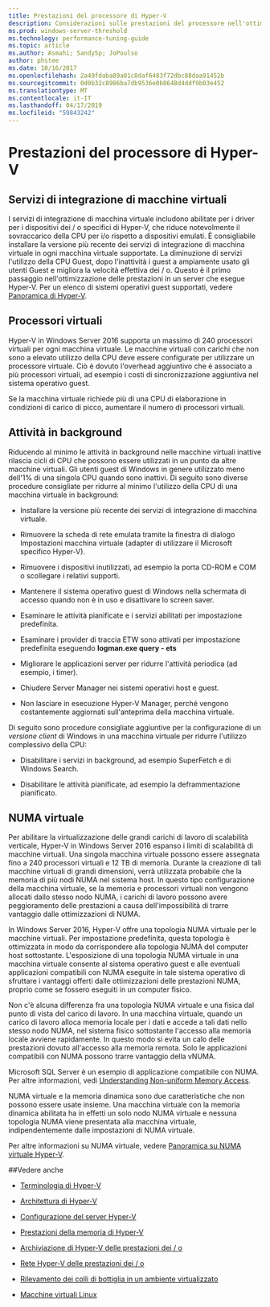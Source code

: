 ```yaml
---
title: Prestazioni del processore di Hyper-V
description: Considerazioni sulle prestazioni del processore nell'ottimizzazione delle prestazioni di Hyper-V
ms.prod: windows-server-threshold
ms.technology: performance-tuning-guide
ms.topic: article
ms.author: Asmahi; SandySp; JoPoulso
author: phstee
ms.date: 10/16/2017
ms.openlocfilehash: 2a49fdaba89a01c8daf6483f72dbc88daa91452b
ms.sourcegitcommit: 0d0b32c8986ba7db9536e0b8648d4ddf9b03e452
ms.translationtype: MT
ms.contentlocale: it-IT
ms.lasthandoff: 04/17/2019
ms.locfileid: "59843242"
---
```

# <a name="hyper-v-processor-performance"></a>Prestazioni del processore di Hyper-V


## <a name="virtual-machine-integration-services"></a>Servizi di integrazione di macchine virtuali

I servizi di integrazione di macchina virtuale includono abilitate per i driver per i dispositivi dei / o specifici di Hyper-V, che riduce notevolmente il sovraccarico della CPU per i/o rispetto a dispositivi emulati. È consigliabile installare la versione più recente dei servizi di integrazione di macchina virtuale in ogni macchina virtuale supportate. La diminuzione di servizi l'utilizzo della CPU Guest, dopo l'inattività i guest a ampiamente usato gli utenti Guest e migliora la velocità effettiva dei / o. Questo è il primo passaggio nell'ottimizzazione delle prestazioni in un server che esegue Hyper-V. Per un elenco di sistemi operativi guest supportati, vedere [Panoramica di Hyper-V](https://technet.microsoft.com/library/hh831531.aspx).

## <a name="virtual-processors"></a>Processori virtuali

Hyper-V in Windows Server 2016 supporta un massimo di 240 processori virtuali per ogni macchina virtuale. Le macchine virtuali con carichi che non sono a elevato utilizzo della CPU deve essere configurate per utilizzare un processore virtuale. Ciò è dovuto l'overhead aggiuntivo che è associato a più processori virtuali, ad esempio i costi di sincronizzazione aggiuntiva nel sistema operativo guest.

Se la macchina virtuale richiede più di una CPU di elaborazione in condizioni di carico di picco, aumentare il numero di processori virtuali.

## <a name="background-activity"></a>Attività in background

Riducendo al minimo le attività in background nelle macchine virtuali inattive rilascia cicli di CPU che possono essere utilizzati in un punto da altre macchine virtuali. Gli utenti guest di Windows in genere utilizzato meno dell'1% di una singola CPU quando sono inattivi. Di seguito sono diverse procedure consigliate per ridurre al minimo l'utilizzo della CPU di una macchina virtuale in background:

-   Installare la versione più recente dei servizi di integrazione di macchina virtuale.

-   Rimuovere la scheda di rete emulata tramite la finestra di dialogo Impostazioni macchina virtuale (adapter di utilizzare il Microsoft specifico Hyper-V).

-   Rimuovere i dispositivi inutilizzati, ad esempio la porta CD-ROM e COM o scollegare i relativi supporti.

-   Mantenere il sistema operativo guest di Windows nella schermata di accesso quando non è in uso e disattivare lo screen saver.

-   Esaminare le attività pianificate e i servizi abilitati per impostazione predefinita.

-   Esaminare i provider di traccia ETW sono attivati per impostazione predefinita eseguendo **logman.exe query - ets**

-   Migliorare le applicazioni server per ridurre l'attività periodica (ad esempio, i timer).

-   Chiudere Server Manager nei sistemi operativi host e guest.

-   Non lasciare in esecuzione Hyper-V Manager, perché vengono costantemente aggiornati sull'anteprima della macchina virtuale.

Di seguito sono procedure consigliate aggiuntive per la configurazione di un *versione client* di Windows in una macchina virtuale per ridurre l'utilizzo complessivo della CPU:

-   Disabilitare i servizi in background, ad esempio SuperFetch e di Windows Search.

-   Disabilitare le attività pianificate, ad esempio la deframmentazione pianificato.

## <a name="virtual-numa"></a>NUMA virtuale

Per abilitare la virtualizzazione delle grandi carichi di lavoro di scalabilità verticale, Hyper-V in Windows Server 2016 espanso i limiti di scalabilità di macchine virtuali. Una singola macchina virtuale possono essere assegnata fino a 240 processori virtuali e 12 TB di memoria. Durante la creazione di tali macchine virtuali di grandi dimensioni, verrà utilizzata probabile che la memoria di più nodi NUMA nel sistema host. In questo tipo configurazione della macchina virtuale, se la memoria e processori virtuali non vengono allocati dallo stesso nodo NUMA, i carichi di lavoro possono avere peggioramento delle prestazioni a causa dell'impossibilità di trarre vantaggio dalle ottimizzazioni di NUMA.

In Windows Server 2016, Hyper-V offre una topologia NUMA virtuale per le macchine virtuali. Per impostazione predefinita, questa topologia è ottimizzata in modo da corrispondere alla topologia NUMA del computer host sottostante. L'esposizione di una topologia NUMA virtuale in una macchina virtuale consente al sistema operativo guest e alle eventuali applicazioni compatibili con NUMA eseguite in tale sistema operativo di sfruttare i vantaggi offerti dalle ottimizzazioni delle prestazioni NUMA, proprio come se fossero eseguiti in un computer fisico.

Non c'è alcuna differenza fra una topologia NUMA virtuale e una fisica dal punto di vista del carico di lavoro. In una macchina virtuale, quando un carico di lavoro alloca memoria locale per i dati e accede a tali dati nello stesso nodo NUMA, nel sistema fisico sottostante l'accesso alla memoria locale avviene rapidamente. In questo modo si evita un calo delle prestazioni dovuto all'accesso alla memoria remota. Solo le applicazioni compatibili con NUMA possono trarre vantaggio della vNUMA.

Microsoft SQL Server è un esempio di applicazione compatibile con NUMA. Per altre informazioni, vedi [Understanding Non-uniform Memory Access](https://technet.microsoft.com/library/ms178144.aspx).

NUMA virtuale e la memoria dinamica sono due caratteristiche che non possono essere usate insieme. Una macchina virtuale con la memoria dinamica abilitata ha in effetti un solo nodo NUMA virtuale e nessuna topologia NUMA viene presentata alla macchina virtuale, indipendentemente dalle impostazioni di NUMA virtuale.

Per altre informazioni su NUMA virtuale, vedere [Panoramica su NUMA virtuale Hyper-V](https://technet.microsoft.com/library/dn282282.aspx).

##<a name="see-also"></a>Vedere anche

-   [Terminologia di Hyper-V](terminology.md)

-   [Architettura di Hyper-V](architecture.md)

-   [Configurazione del server Hyper-V](configuration.md)

-   [Prestazioni della memoria di Hyper-V](memory-performance.md)

-   [Archiviazione di Hyper-V delle prestazioni dei / o](storage-io-performance.md)

-   [Rete Hyper-V delle prestazioni dei / o](network-io-performance.md)

-   [Rilevamento dei colli di bottiglia in un ambiente virtualizzato](detecting-virtualized-environment-bottlenecks.md)

-   [Macchine virtuali Linux](linux-virtual-machine-considerations.md)
